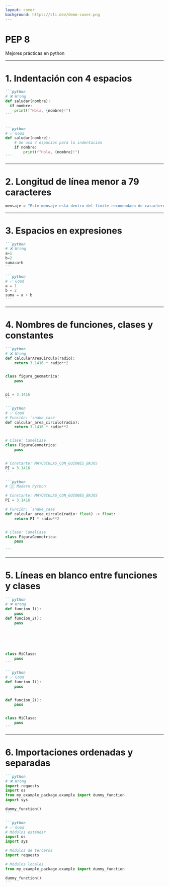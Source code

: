 ```yaml
---
layout: cover
background: https://sli.dev/demo-cover.png
---
```


# PEP 8
Mejores prácticas en python

---

# 1. Indentación con 4 espacios

````md magic-move 
```python
# ❌ Wrong
def saludar(nombre):
  if nombre:
    print(f"Hola, {nombre}!")
```


```python
# ✅ Good
def saludar(nombre):
    # Se usa 4 espacios para la indentación
    if nombre:
        print(f"Hola, {nombre}!")
```
````

---

# 2. Longitud de línea menor a 79 caracteres

```python
mensaje = "Este mensaje está dentro del límite recomendado de caracteres."
```

---

# 3. Espacios en expresiones

````md magic-move 
```python
# ❌ Wrong
a=1
b=2
suma=a+b
```

```python
# ✅ Good
a = 1
b = 2
suma = a + b
```
````

---

# 4. Nombres de funciones, clases y constantes


````md magic-move 
```python
# ❌ Wrong
def calcularAreaCirculo(radio):
    return 3.1416 * radio**2


class figura_geometrica:
    pass


pi = 3.1416
```

```python
# ✅ Good
# Función: `snake_case`
def calcular_area_circulo(radio):
    return 3.1416 * radio**2


# Clase: CamelCase
class FiguraGeometrica:
    pass


# Constante: MAYÚSCULAS_CON_GUIONES_BAJOS
PI = 3.1416
```

```python
# 🐍✨ Modern Python

# Constante: MAYÚSCULAS_CON_GUIONES_BAJOS
PI = 3.1416

# Función: `snake_case`
def calcular_area_circulo(radio: float) -> float:
    return PI * radio**2


# Clase: CamelCase
class FiguraGeometrica:
    pass

```
````

---

# 5. Líneas en blanco entre funciones y clases

````md magic-move 
```python
# ❌ Wrong
def funcion_1():
    pass
def funcion_2():
    pass






class MiClase:
    pass
```

```python
# ✅ Good
def funcion_1():
    pass


def funcion_2():
    pass


class MiClase:
    pass
```
````

---

# 6. Importaciones ordenadas y separadas

````md magic-move 
```python
# ❌ Wrong
import requests
import os
from my_example_package.example import dummy_function
import sys

dummy_function()
```

```python
# ✅ Good
# Módulos estándar
import os
import sys

# Módulos de terceros
import requests

# Módulos locales
from my_example_package.example import dummy_function

dummy_function()
```
````

